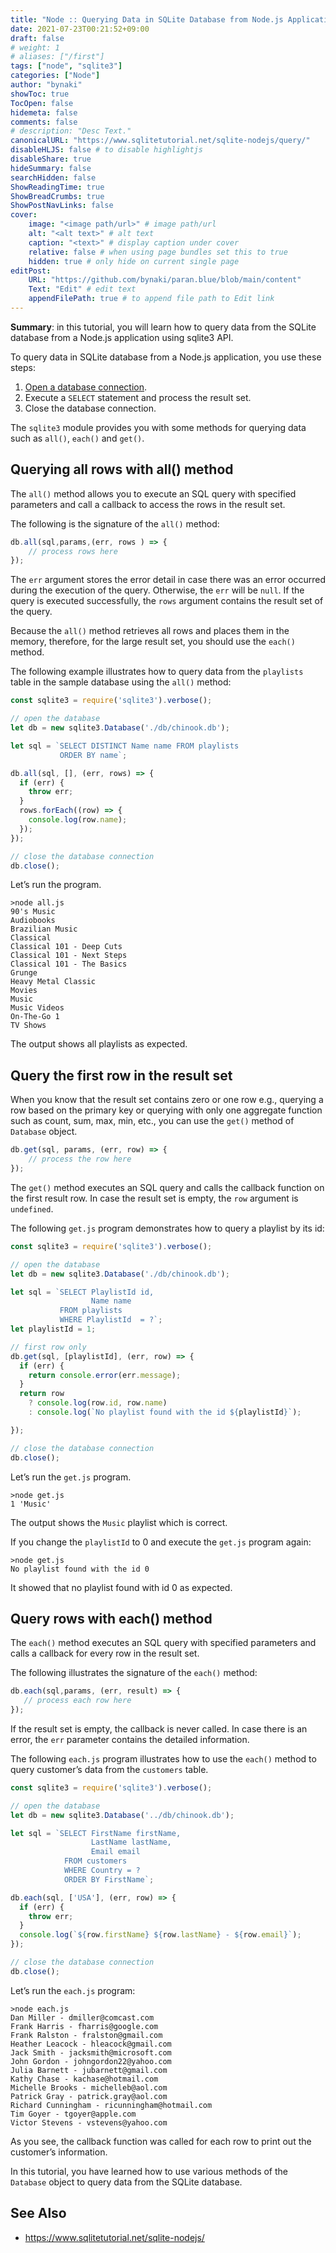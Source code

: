 ```yaml
---
title: "Node :: Querying Data in SQLite Database from Node.js Applications"
date: 2021-07-23T00:21:52+09:00
draft: false
# weight: 1
# aliases: ["/first"]
tags: ["node", "sqlite3"]
categories: ["Node"]
author: "bynaki"
showToc: true
TocOpen: false
hidemeta: false
comments: false
# description: "Desc Text."
canonicalURL: "https://www.sqlitetutorial.net/sqlite-nodejs/query/"
disableHLJS: false # to disable highlightjs
disableShare: true
hideSummary: false
searchHidden: false
ShowReadingTime: true
ShowBreadCrumbs: true
ShowPostNavLinks: false
cover:
    image: "<image path/url>" # image path/url
    alt: "<alt text>" # alt text
    caption: "<text>" # display caption under cover
    relative: false # when using page bundles set this to true
    hidden: true # only hide on current single page
editPost:
    URL: "https://github.com/bynaki/paran.blue/blob/main/content"
    Text: "Edit" # edit text
    appendFilePath: true # to append file path to Edit link
---
```




**Summary**: in this tutorial, you will learn how to query data from the SQLite database from a Node.js application using sqlite3 API.

To query data in SQLite database from a Node.js application, you use these steps:

1. [Open a database connection](https://www.sqlitetutorial.net/sqlite-nodejs/connect/).
2. Execute a `SELECT` statement and process the result set.
3. Close the database connection.

The `sqlite3` module provides you with some methods for querying data such as `all()`, `each()` and `get()`.



## Querying all rows with all() method

The `all()` method allows you to execute an SQL query with specified parameters and call a callback to access the rows in the result set.

The following is the signature of the `all()` method:

```js
db.all(sql,params,(err, rows ) => {
    // process rows here    
});
```

The `err` argument stores the error detail in case there was an error occurred during the execution of the query. Otherwise, the `err` will be `null`. If the query is executed successfully, the `rows` argument contains the result set of the query.

Because the `all()` method retrieves all rows and places them in the memory, therefore, for the large result set, you should use the `each()` method.

The following example illustrates how to query data from the `playlists` table in the sample database using the `all()` method:

```js
const sqlite3 = require('sqlite3').verbose();

// open the database
let db = new sqlite3.Database('./db/chinook.db');

let sql = `SELECT DISTINCT Name name FROM playlists
           ORDER BY name`;

db.all(sql, [], (err, rows) => {
  if (err) {
    throw err;
  }
  rows.forEach((row) => {
    console.log(row.name);
  });
});

// close the database connection
db.close();
```

Let’s run the program.

```shell
>node all.js
90's Music
Audiobooks
Brazilian Music
Classical
Classical 101 - Deep Cuts
Classical 101 - Next Steps
Classical 101 - The Basics
Grunge
Heavy Metal Classic
Movies
Music
Music Videos
On-The-Go 1
TV Shows
```

The output shows all playlists as expected.



## Query the first row in the result set

When you know that the result set contains zero or one row e.g., querying a row based on the primary key or querying with only one aggregate function such as count, sum, max, min, etc., you can use the `get()` method of `Database` object.

```js
db.get(sql, params, (err, row) => {
    // process the row here 
});
```

The `get()` method executes an SQL query and calls the callback function on the first result row. In case the result set is empty, the `row` argument is `undefined`.

The following `get.js` program demonstrates how to query a playlist by its id:

```js
const sqlite3 = require('sqlite3').verbose();

// open the database
let db = new sqlite3.Database('./db/chinook.db');

let sql = `SELECT PlaylistId id,
                  Name name
           FROM playlists
           WHERE PlaylistId  = ?`;
let playlistId = 1;

// first row only
db.get(sql, [playlistId], (err, row) => {
  if (err) {
    return console.error(err.message);
  }
  return row
    ? console.log(row.id, row.name)
    : console.log(`No playlist found with the id ${playlistId}`);

});

// close the database connection
db.close();
```

Let’s run the `get.js` program.

```shell
>node get.js
1 'Music'
```

The output shows the `Music` playlist which is correct.

If you change the `playlistId` to 0 and execute the `get.js` program again:

```shell
>node get.js
No playlist found with the id 0
```

It showed that no playlist found with id 0 as expected.



## Query rows with each() method

The `each()` method executes an SQL query with specified parameters and calls a callback for every row in the result set.

The following illustrates the signature of the `each()` method:

```js
db.each(sql,params, (err, result) => {
   // process each row here
});
```

If the result set is empty, the callback is never called. In case there is an error, the `err` parameter contains the detailed information.

The following `each.js` program illustrates how to use the `each()` method to query customer’s data from the `customers` table.

```js
const sqlite3 = require('sqlite3').verbose();

// open the database
let db = new sqlite3.Database('../db/chinook.db');

let sql = `SELECT FirstName firstName,
                  LastName lastName,
                  Email email
            FROM customers
            WHERE Country = ?
            ORDER BY FirstName`;

db.each(sql, ['USA'], (err, row) => {
  if (err) {
    throw err;
  }
  console.log(`${row.firstName} ${row.lastName} - ${row.email}`);
});

// close the database connection
db.close();
```

Let’s run the `each.js` program:

```shell
>node each.js
Dan Miller - dmiller@comcast.com
Frank Harris - fharris@google.com
Frank Ralston - fralston@gmail.com
Heather Leacock - hleacock@gmail.com
Jack Smith - jacksmith@microsoft.com
John Gordon - johngordon22@yahoo.com
Julia Barnett - jubarnett@gmail.com
Kathy Chase - kachase@hotmail.com
Michelle Brooks - michelleb@aol.com
Patrick Gray - patrick.gray@aol.com
Richard Cunningham - ricunningham@hotmail.com
Tim Goyer - tgoyer@apple.com
Victor Stevens - vstevens@yahoo.com
```

As you see, the callback function was called for each row to print out the customer’s information.

In this tutorial, you have learned how to use various methods of the `Database` object to query data from the SQLite database.



## See Also

- https://www.sqlitetutorial.net/sqlite-nodejs/
